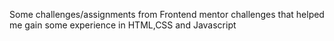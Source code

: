 Some challenges/assignments from Frontend mentor challenges that helped me gain some experience in HTML,CSS and Javascript
